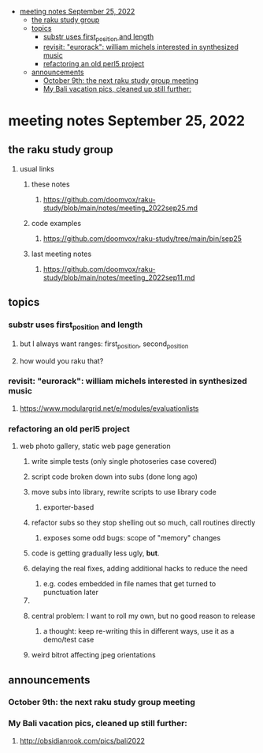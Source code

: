 - [meeting notes September 25, 2022](#org13a2824)
  - [the raku study group](#org0b645da)
  - [topics](#org561af0e)
    - [substr uses first<sub>position</sub> and length](#orga0f2b4b)
    - [revisit: "eurorack": william michels interested in synthesized music](#org25c934b)
    - [refactoring an old perl5 project](#org62b5986)
  - [announcements](#org243f0e3)
    - [October 9th: the next raku study group meeting](#org091260d)
    - [My Bali vacation pics, cleaned up still further:](#org6174fb9)


<a id="org13a2824"></a>

# meeting notes September 25, 2022


<a id="org0b645da"></a>

## the raku study group

1.  usual links

    1.  these notes
    
        1.  <https://github.com/doomvox/raku-study/blob/main/notes/meeting_2022sep25.md>
    
    2.  code examples
    
        1.  <https://github.com/doomvox/raku-study/tree/main/bin/sep25>
    
    3.  last meeting notes
    
        1.  <https://github.com/doomvox/raku-study/blob/main/notes/meeting_2022sep11.md>


<a id="org561af0e"></a>

## topics


<a id="orga0f2b4b"></a>

### substr uses first<sub>position</sub> and length

1.  but I always want ranges: first<sub>position</sub>, second<sub>position</sub>

2.  how would you raku that?


<a id="org25c934b"></a>

### revisit: "eurorack": william michels interested in synthesized music

1.  <https://www.modulargrid.net/e/modules/evaluationlists>


<a id="org62b5986"></a>

### refactoring an old perl5 project

1.  web photo gallery, static web page generation

    1.  write simple tests (only single photoseries case covered)
    
    2.  script code broken down into subs (done long ago)
    
    3.  move subs into library, rewrite scripts to use library code
    
        1.  exporter-based
    
    4.  refactor subs so they stop shelling out so much, call routines directly
    
        1.  exposes some odd bugs: scope of "memory" changes
    
    5.  code is getting gradually less ugly, **but**.
    
    6.  delaying the real fixes, adding additional hacks to reduce the need
    
        1.  e.g. codes embedded in file names that get turned to punctuation later
    
    7.  
    
    8.  central problem: I want to roll my own, but no good reason to release
    
        1.  a thought: keep re-writing this in different ways, use it as a demo/test case
    
    9.  weird bitrot affecting jpeg orientations


<a id="org243f0e3"></a>

## announcements


<a id="org091260d"></a>

### October 9th: the next raku study group meeting


<a id="org6174fb9"></a>

### My Bali vacation pics, cleaned up still further:

1.  <http://obsidianrook.com/pics/bali2022>

